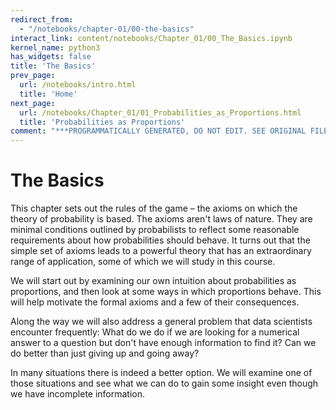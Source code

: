 ```yaml
---
redirect_from:
  - "/notebooks/chapter-01/00-the-basics"
interact_link: content/notebooks/Chapter_01/00_The_Basics.ipynb
kernel_name: python3
has_widgets: false
title: 'The Basics'
prev_page:
  url: /notebooks/intro.html
  title: 'Home'
next_page:
  url: /notebooks/Chapter_01/01_Probabilities_as_Proportions.html
  title: 'Probabilities as Proportions'
comment: "***PROGRAMMATICALLY GENERATED, DO NOT EDIT. SEE ORIGINAL FILES IN /content***"
---
```





# The Basics



This chapter sets out the rules of the game – the axioms on which the theory of probability is based. The axioms aren't laws of nature. They are minimal conditions outlined by probabilists to reflect some reasonable requirements about how probabilities should behave. It turns out that the simple set of axioms leads to a powerful theory that has an extraordinary range of application, some of which we will study in this course.

We will start out by examining our own intuition about probabilities as proportions, and then look at some ways in which proportions behave. This will help motivate the formal axioms and a few of their consequences.

Along the way we will also address a general problem that data scientists encounter frequently: What do we do if we are looking for a numerical answer to a question but don't have enough information to find it? Can we do better than just giving up and going away? 

In many situations there is indeed a better option. We will examine one of those situations and see what we can do to gain some insight even though we have incomplete information.

